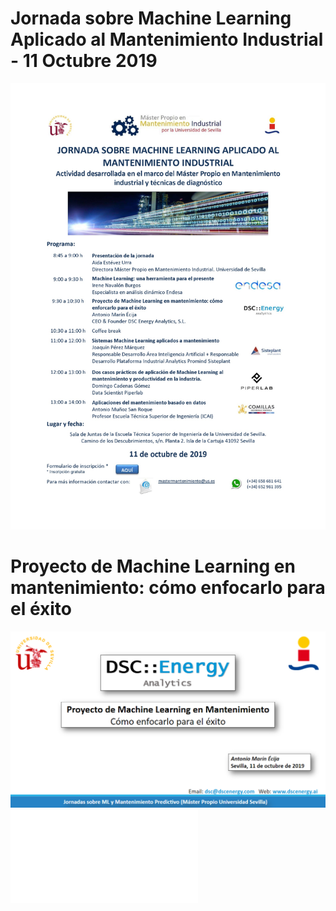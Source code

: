 # Jornada sobre Machine Learning Aplicado al Mantenimiento Industrial - 11 Octubre 2019

![Jornada sobre Machine Learning Aplicado al Mantenimiento Industrial](/images/jornadas_ML_Manteninimiento.png)

# Proyecto de Machine Learning en mantenimiento: cómo enfocarlo para el éxito
![Presentación](/images/presentacion.png)
![Presentación Proyecto de ML en mantenimiento](Proyectos_ML_en_Mantenimiento_Predictivo.pdf)

